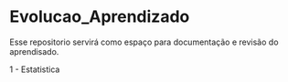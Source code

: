 # Evolucao_Aprendizado

Esse repositorio servirá como espaço para documentação e revisão do aprendisado.

1 - Estatistica
